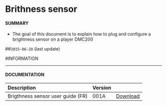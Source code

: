 # Brithness sensor

#### **SUMMARY**
- The goal of this document is to explain how to plug and configure a brightness sensor on a player DMC200

##`2015-06-20` (last update)

#INFORMATION
***********************************************************************
#### **DOCUMENTATION**
| Description                                                                      | Version |                 |
| :------------------------------------------------------------------------------- | :-------| :-------------- |
| Brigthness sensor user guide (FR)                                                | 001A    | [Download](https://github.com/innes-labs/archives/blob/main/downloads/application-notes/Guide-d'utilisation-du-capteur-de-luminosité-en-G3-001A_fr.pdf) |






